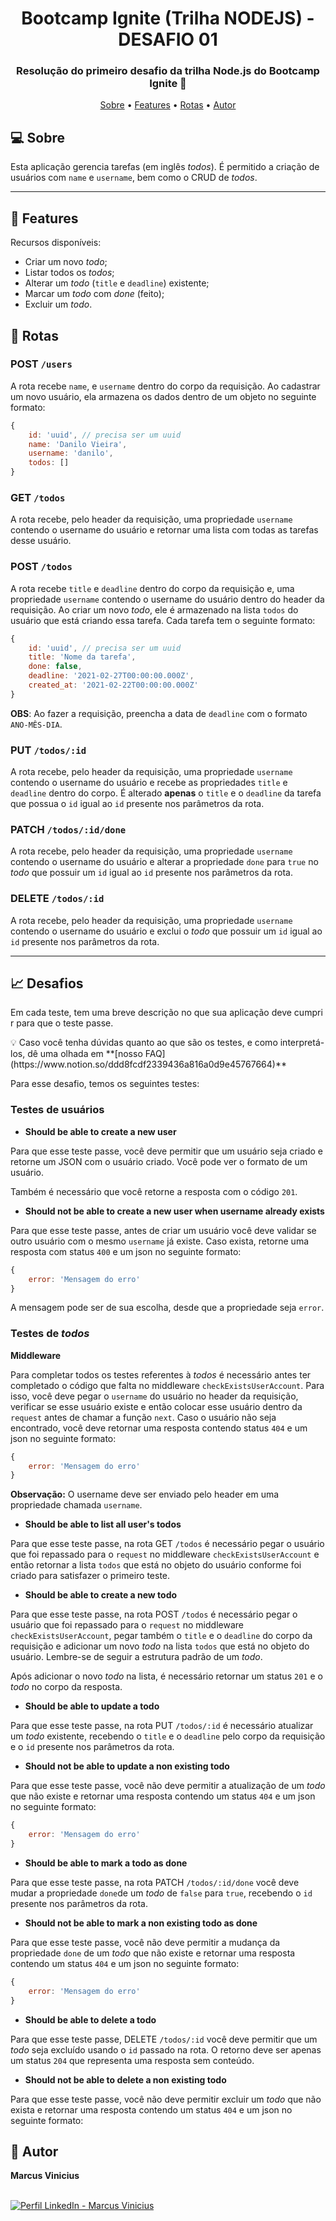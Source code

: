 <p align="center"></p>

<h1 align="center">
  Bootcamp Ignite (Trilha NODEJS) - DESAFIO 01
</h1>

<h3 align="center"> 
	<p>Resolução do primeiro desafio da trilha Node.js do Bootcamp Ignite 🚀</p>
</h3>

<p align="center">
 <a href="#sobre">Sobre</a> •
 <a href="#features">Features</a> •
 <a href="#rotas">Rotas</a> •
 <a href="#autor">Autor</a>
</p>

## 💻 Sobre

Esta aplicação gerencia tarefas (em inglês *todos*). É permitido a criação de usuários com ```name``` e ```username```, bem como o CRUD de *todos*.

---

## 🚀 Features

Recursos disponíveis:
- Criar um novo *todo*;
- Listar todos os *todos*;
- Alterar um *todo* (`title` e `deadline`) existente;
- Marcar um *todo* com *done* (feito);
- Excluir um *todo*.

## 🚨 Rotas

### POST `/users`

A rota recebe `name`, e `username` dentro do corpo da requisição. Ao cadastrar um novo usuário, ela armazena os dados dentro de um objeto no seguinte formato:

```js
{ 
	id: 'uuid', // precisa ser um uuid
	name: 'Danilo Vieira', 
	username: 'danilo', 
	todos: []
} 
```

### GET `/todos`

A rota recebe, pelo header da requisição, uma propriedade `username` contendo o username do usuário e retornar uma lista com todas as tarefas desse usuário.

### POST `/todos`

A rota recebe `title` e `deadline` dentro do corpo da requisição e, uma propriedade `username` contendo o username do usuário dentro do header da requisição. Ao criar um novo *todo*, ele é armazenado na lista `todos` do usuário que está criando essa tarefa. Cada tarefa tem o seguinte formato:

```js
{ 
	id: 'uuid', // precisa ser um uuid
	title: 'Nome da tarefa',
	done: false, 
	deadline: '2021-02-27T00:00:00.000Z', 
	created_at: '2021-02-22T00:00:00.000Z'
}
``` 
**OBS**: Ao fazer a requisição, preencha a data de `deadline` com o formato `ANO-MÊS-DIA`.

### PUT `/todos/:id`

A rota recebe, pelo header da requisição, uma propriedade `username` contendo o username do usuário e recebe as propriedades `title` e `deadline` dentro do corpo. É alterado **apenas** o `title` e o `deadline` da tarefa que possua o `id` igual ao `id` presente nos parâmetros da rota.

### PATCH `/todos/:id/done`

A rota recebe, pelo header da requisição, uma propriedade `username` contendo o username do usuário e alterar a propriedade `done` para `true` no *todo* que possuir um `id` igual ao `id` presente nos parâmetros da rota.

### DELETE `/todos/:id`

A rota recebe, pelo header da requisição, uma propriedade `username` contendo o username do usuário e exclui o *todo* que possuir um `id` igual ao `id` presente nos parâmetros da rota.

---

## 📈 Desafios

Em cada teste, tem uma breve descrição no que sua aplicação deve cumprir para que o teste passe.

<aside>
💡 Caso você tenha dúvidas quanto ao que são os testes, e como interpretá-los, dê uma olhada em **[nosso FAQ](https://www.notion.so/ddd8fcdf2339436a816a0d9e45767664)**
</aside>

Para esse desafio, temos os seguintes testes:

### Testes de usuários

- **Should be able to create a new user**

Para que esse teste passe, você deve permitir que um usuário seja criado e retorne um JSON com o usuário criado. Você pode ver o formato de um usuário. 

Também é necessário que você retorne a resposta com o código `201`.

- **Should not be able to create a new user when username already exists**

Para que esse teste passe, antes de criar um usuário você deve validar se outro usuário com o mesmo `username` já existe. Caso exista, retorne uma resposta com status `400` e um json no seguinte formato:

```jsx
{
	error: 'Mensagem do erro'
}
```

A mensagem pode ser de sua escolha, desde que a propriedade seja `error`.

### Testes de *todos*

**Middleware**

Para completar todos os testes referentes à *todos* é necessário antes ter completado o código que falta no middleware `checkExistsUserAccount`. Para isso, você deve pegar o `username` do usuário no header da requisição, verificar se esse usuário existe e então colocar esse usuário dentro da `request` antes de chamar a função `next`. Caso o usuário não seja encontrado, você deve retornar uma resposta contendo status `404` e um json no seguinte formato:

```jsx
{
	error: 'Mensagem do erro'
}
```

**Observação:** O username deve ser enviado pelo header em uma propriedade chamada `username`.

- **Should be able to list all user's todos**

Para que esse teste passe, na rota GET `/todos` é necessário pegar o usuário que foi repassado para o `request` no middleware `checkExistsUserAccount` e então retornar a lista `todos` que está no objeto do usuário conforme foi criado para satisfazer o primeiro teste.

- **Should be able to create a new todo**

Para que esse teste passe, na rota POST `/todos` é necessário pegar o usuário que foi repassado para o `request` no middleware `checkExistsUserAccount`, pegar também o `title` e o `deadline` do corpo da requisição e adicionar um novo *todo* na lista `todos` que está no objeto do usuário. Lembre-se de seguir a estrutura padrão de um *todo*.

Após adicionar o novo *todo* na lista, é necessário retornar um status `201` e o *todo* no corpo da resposta.

- **Should be able to update a todo**

Para que esse teste passe, na rota PUT `/todos/:id` é necessário atualizar um *todo* existente, recebendo o `title` e o `deadline` pelo corpo da requisição e o `id` presente nos parâmetros da rota.

- **Should not be able to update a non existing todo**

Para que esse teste passe, você não deve permitir a atualização de um *todo* que não existe e retornar uma resposta contendo um status `404` e um json no seguinte formato: 

```jsx
{
	error: 'Mensagem do erro'
}
```

- **Should be able to mark a todo as done**

Para que esse teste passe, na rota PATCH `/todos/:id/done` você deve mudar a propriedade `done`de um *todo* de `false` para `true`, recebendo o `id` presente nos parâmetros da rota.

- **Should not be able to mark a non existing todo as done**

Para que esse teste passe, você não deve permitir a mudança da propriedade `done` de um *todo* que não existe e retornar uma resposta contendo um status `404` e um json no seguinte formato: 

```jsx
{
	error: 'Mensagem do erro'
}
```

- **Should be able to delete a todo**

Para que esse teste passe, DELETE `/todos/:id` você deve permitir que um *todo* seja excluído usando o `id` passado na rota. O retorno deve ser apenas um status `204` que representa uma resposta sem conteúdo.

- **Should not be able to delete a non existing todo**

Para que esse teste passe, você não deve permitir excluir um *todo* que não exista e retornar uma resposta contendo um status `404` e um json no seguinte formato:

## 👨 Autor

 <b>Marcus Vinicius</b>
 <br />
 <br />

<a href="https://www.linkedin.com/in/marcusvinicius-seginfo-/">
  <img alt="Perfil LinkedIn - Marcus Vinicius" src="https://img.shields.io/badge/LinkedIn-0077B5?style=for-the-badge&logo=linkedin&logoColor=white">
</a>
